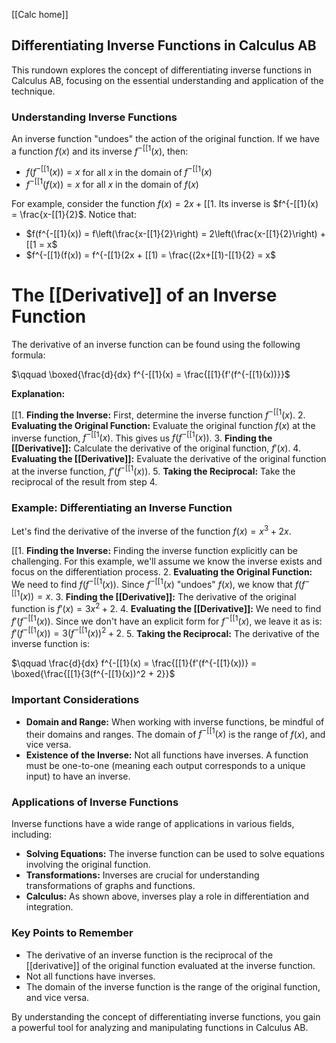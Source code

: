[[Calc home]]
## Differentiating Inverse Functions in Calculus AB

This rundown explores the concept of differentiating inverse functions in Calculus AB, focusing on the essential understanding and application of the technique. 

###  Understanding Inverse Functions 

An inverse function "undoes" the action of the original function.  If we have a function $f(x)$ and its inverse $f^{-[[1}(x)$, then:

* $f(f^{-[[1}(x)) = x$ for all $x$ in the domain of $f^{-[[1}(x)$
* $f^{-[[1}(f(x)) = x$ for all $x$ in the domain of $f(x)$

For example, consider the function $f(x) = 2x + [[1$. Its inverse is $f^{-[[1}(x) = \frac{x-[[1}{2}$.  Notice that:

* $f(f^{-[[1}(x)) = f\left(\frac{x-[[1}{2}\right) = 2\left(\frac{x-[[1}{2}\right) + [[1 = x$
* $f^{-[[1}(f(x)) = f^{-[[1}(2x + [[1) = \frac{(2x+[[1)-[[1}{2} = x$

# The [[Derivative]] of an Inverse Function

The derivative of an inverse function can be found using the following formula:

$\qquad \boxed{\frac{d}{dx} f^{-[[1}(x) = \frac{[[1}{f'(f^{-[[1}(x))}}$

**Explanation:**

[[1. **Finding the Inverse:**  First, determine the inverse function $f^{-[[1}(x)$.
2. **Evaluating the Original Function:**  Evaluate the original function $f(x)$ at the inverse function, $f^{-[[1}(x)$. This gives us $f(f^{-[[1}(x))$.
3. **Finding the [[Derivative]]:**  Calculate the derivative of the original function, $f'(x)$.
4. **Evaluating the [[Derivative]]:**  Evaluate the derivative of the original function at the inverse function, $f'(f^{-[[1}(x))$.
5. **Taking the Reciprocal:**  Take the reciprocal of the result from step 4.

### Example: Differentiating an Inverse Function

Let's find the derivative of the inverse of the function $f(x) = x^3 + 2x$.

[[1. **Finding the Inverse:**  Finding the inverse function explicitly can be challenging. For this example, we'll assume we know the inverse exists and focus on the differentiation process. 
2. **Evaluating the Original Function:**  We need to find $f(f^{-[[1}(x))$. Since $f^{-[[1}(x)$ "undoes" $f(x)$, we know that $f(f^{-[[1}(x)) = x$.
3. **Finding the [[Derivative]]:**  The derivative of the original function is $f'(x) = 3x^2 + 2$.
4. **Evaluating the [[Derivative]]:**  We need to find $f'(f^{-[[1}(x))$. Since we don't have an explicit form for $f^{-[[1}(x)$, we leave it as is: $f'(f^{-[[1}(x)) = 3(f^{-[[1}(x))^2 + 2$.
5. **Taking the Reciprocal:**  The derivative of the inverse function is:

$\qquad \frac{d}{dx} f^{-[[1}(x) = \frac{[[1}{f'(f^{-[[1}(x))} = \boxed{\frac{[[1}{3(f^{-[[1}(x))^2 + 2}}$

### Important Considerations

* **Domain and Range:** When working with inverse functions, be mindful of their domains and ranges. The domain of $f^{-[[1}(x)$ is the range of $f(x)$, and vice versa.
* **Existence of the Inverse:** Not all functions have inverses. A function must be one-to-one (meaning each output corresponds to a unique input) to have an inverse.

### Applications of Inverse Functions

Inverse functions have a wide range of applications in various fields, including:

* **Solving Equations:**  The inverse function can be used to solve equations involving the original function.
* **Transformations:**  Inverses are crucial for understanding transformations of graphs and functions.
* **Calculus:**  As shown above, inverses play a role in differentiation and integration.

### Key Points to Remember

* The derivative of an inverse function is the reciprocal of the [[derivative]] of the original function evaluated at the inverse function.
* Not all functions have inverses.
* The domain of the inverse function is the range of the original function, and vice versa.

By understanding the concept of differentiating inverse functions, you gain a powerful tool for analyzing and manipulating functions in Calculus AB. 
